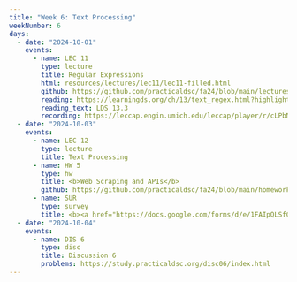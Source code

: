 ```yaml
---
title: "Week 6: Text Processing"
weekNumber: 6
days:
  - date: "2024-10-01"
    events:
      - name: LEC 11
        type: lecture
        title: Regular Expressions
        html: resources/lectures/lec11/lec11-filled.html
        github: https://github.com/practicaldsc/fa24/blob/main/lectures/lec11/
        reading: https://learningds.org/ch/13/text_regex.html?highlight=regular%20expressions
        reading_text: LDS 13.3
        recording: https://leccap.engin.umich.edu/leccap/player/r/cLPbN6
  - date: "2024-10-03"
    events:
      - name: LEC 12
        type: lecture
        title: Text Processing
      - name: HW 5
        type: hw
        title: <b>Web Scraping and APIs</b>
        github: https://github.com/practicaldsc/fa24/blob/main/homeworks/hw05/hw05.ipynb
      - name: SUR
        type: survey
        title: <b><a href="https://docs.google.com/forms/d/e/1FAIpQLSfCT2TfFUWF0gbnfuV_at0bG3w0Za9-KuLIA7cpZm0NL5jbKQ/viewform">Pre-Midterm Survey</a></b>
  - date: "2024-10-04"
    events:
      - name: DIS 6
        type: disc
        title: Discussion 6
        problems: https://study.practicaldsc.org/disc06/index.html
---
```

